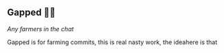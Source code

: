 ## Gapped 🧑‍🌾

*Any farmers in the chat*

Gapped is for farming commits, this is real nasty work, the ideahere is that 
